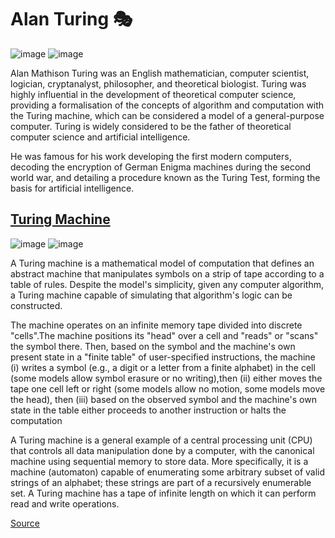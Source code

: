 # Alan Turing 🎭
![image](https://user-images.githubusercontent.com/85029234/133923475-240bcd61-b9cb-41d7-9edc-3597f67f3192.png)  ![image](https://user-images.githubusercontent.com/85029234/133923492-50cc20e7-d9b6-4d8d-bbe0-af3803d63a86.png)



Alan Mathison Turing was an English mathematician, computer scientist, logician, cryptanalyst, philosopher, and theoretical biologist. Turing was highly influential in the development of theoretical computer science, providing a formalisation of the concepts of algorithm and computation with the Turing machine, which can be considered a model of a general-purpose computer. Turing is widely considered to be the father of theoretical computer science and artificial intelligence.

He was famous for his work developing the first modern computers, decoding the encryption of German Enigma machines during the second world war, and detailing a procedure known as the Turing Test, forming the basis for artificial intelligence.

## [Turing Machine](https://en.wikipedia.org/wiki/Turing_machine)

![image](https://user-images.githubusercontent.com/85029234/133246395-75f9231a-5d78-4fa8-aad6-e770890a8a3d.png)                                               ![image](https://user-images.githubusercontent.com/85029234/133246463-61d5e270-2147-49e8-ac36-e86bae90796b.png)



A Turing machine is a mathematical model of computation that defines an abstract machine that manipulates symbols on a strip of tape according to a table of rules. Despite the model's simplicity, given any computer algorithm, a Turing machine capable of simulating that algorithm's logic can be constructed.

The machine operates on an infinite memory tape divided into discrete "cells".The machine positions its "head" over a cell and "reads" or "scans" the symbol there. Then, based on the symbol and the machine's own present state in a "finite table" of user-specified instructions, the machine (i) writes a symbol (e.g., a digit or a letter from a finite alphabet) in the cell (some models allow symbol erasure or no writing),then (ii) either moves the tape one cell left or right (some models allow no motion, some models move the head), then (iii) based on the observed symbol and the machine's own state in the table either proceeds to another instruction or halts the computation

A Turing machine is a general example of a central processing unit (CPU) that controls all data manipulation done by a computer, with the canonical machine using sequential memory to store data. More specifically, it is a machine (automaton) capable of enumerating some arbitrary subset of valid strings of an alphabet; these strings are part of a recursively enumerable set. A Turing machine has a tape of infinite length on which it can perform read and write operations.

[Source](https://en.wikipedia.org/wiki/Alan_Turing)
